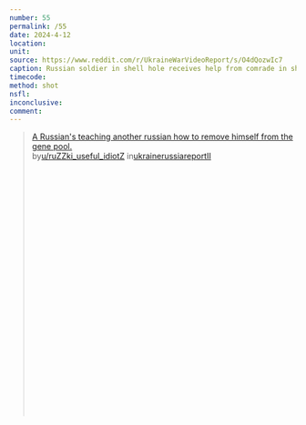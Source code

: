 ```yaml
---
number: 55
permalink: /55
date: 2024-4-12
location: 
unit:
source: https://www.reddit.com/r/UkraineWarVideoReport/s/O4dQozwIc7
caption: Russian soldier in shell hole receives help from comrade in shooting himself
timecode: 
method: shot
nsfl: 
inconclusive: 
comment: 
---
```

<blockquote class="reddit-embed-bq" style="height:500px" data-embed-height="246"><a href="https://www.reddit.com/r/ukrainerussiareportII/comments/1c26elv/a_russians_teaching_another_russian_how_to_remove/">A Russian's teaching another russian how to remove himself from the gene pool.</a><br> by<a href="https://www.reddit.com/user/ruZZki_useful_idiotZ/">u/ruZZki_useful_idiotZ</a> in<a href="https://www.reddit.com/r/ukrainerussiareportII/">ukrainerussiareportII</a></blockquote><script async="" src="https://embed.reddit.com/widgets.js" charset="UTF-8"></script>